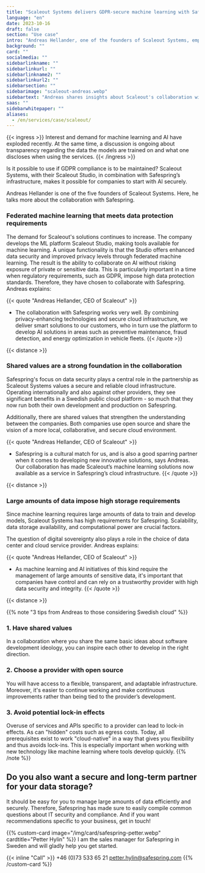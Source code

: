 ```yaml
---
title: "Scaleout Systems delivers GDPR-secure machine learning with Safespring"
language: "en"
date: 2023-10-16
draft: false
section: "Use case"
intro: "Andreas Hellander, one of the founders of Scaleout Systems, emphasizes that the shared value of data security and the use of open source have been a strong foundation in the collaboration with Safespring."
background: ""
card: ""
socialmedia: ""
sidebarlinkname: ""
sidebarlinkurl: ""
sidebarlinkname2: ""
sidebarlinkurl2: ""
sidebarsection: ""
sidebarimage: "scaleout-andreas.webp"
sidebartext: "Andreas shares insights about Scaleout's collaboration with Safespring and the importance of data processing within the EU."
saas: ""
sidebarwhitepaper: ""
aliases:
  - /en/services/case/scaleout/
---
```


{{< ingress >}}
Interest and demand for machine learning and AI have exploded recently. At the same time, a discussion is ongoing about transparency regarding the data the models are trained on and what one discloses when using the services.
{{< /ingress >}}

Is it possible to use if GDPR compliance is to be maintained? Scaleout Systems, with their Scaleout Studio, in combination with Safespring’s infrastructure, makes it possible for companies to start with AI securely.

Andreas Hellander is one of the five founders of Scaleout Systems. Here, he talks more about the collaboration with Safespring.

### Federated machine learning that meets data protection requirements

The demand for Scaleout's solutions continues to increase. The company develops the ML platform Scaleout Studio, making tools available for machine learning. A unique functionality is that the Studio offers enhanced data security and improved privacy levels through federated machine learning. The result is the ability to collaborate on AI without risking exposure of private or sensitive data. This is particularly important in a time when regulatory requirements, such as GDPR, impose high data protection standards. Therefore, they have chosen to collaborate with Safespring. Andreas explains:

{{< quote "Andreas Hellander, CEO of Scaleout" >}}

- The collaboration with Safespring works very well. By combining privacy-enhancing technologies and secure cloud infrastructure, we deliver smart solutions to our customers, who in turn use the platform to develop AI solutions in areas such as preventive maintenance, fraud detection, and energy optimization in vehicle fleets.
  {{< /quote >}}

{{< distance >}}

### Shared values are a strong foundation in the collaboration

Safespring's focus on data security plays a central role in the partnership as Scaleout Systems values a secure and reliable cloud infrastructure. Operating internationally and also against other providers, they see significant benefits in a Swedish public cloud platform - so much that they now run both their own development and production on Safespring.

Additionally, there are shared values that strengthen the understanding between the companies. Both companies use open source and share the vision of a more local, collaborative, and secure cloud environment.

{{< quote "Andreas Hellander, CEO of Scaleout" >}}

- Safespring is a cultural match for us, and is also a good sparring partner when it comes to developing new innovative solutions, says Andreas. Our collaboration has made Scaleout’s machine learning solutions now available as a service in Safespring’s cloud infrastructure.
  {{< /quote >}}

{{< distance >}}

### Large amounts of data impose high storage requirements

Since machine learning requires large amounts of data to train and develop models, Scaleout Systems has high requirements for Safespring. Scalability, data storage availability, and computational power are crucial factors.

The question of digital sovereignty also plays a role in the choice of data center and cloud service provider. Andreas explains:

{{< quote "Andreas Hellander, CEO of Scaleout" >}}

- As machine learning and AI initiatives of this kind require the management of large amounts of sensitive data, it's important that companies have control and can rely on a trustworthy provider with high data security and integrity.
  {{< /quote >}}

{{< distance >}}

{{% note "3 tips from Andreas to those considering Swedish cloud" %}}

### 1. Have shared values

In a collaboration where you share the same basic ideas about software development ideology, you can inspire each other to develop in the right direction.

### 2. Choose a provider with open source

You will have access to a flexible, transparent, and adaptable infrastructure. Moreover, it's easier to continue working and make continuous improvements rather than being tied to the provider’s development.

### 3. Avoid potential lock-in effects

Overuse of services and APIs specific to a provider can lead to lock-in effects. As can "hidden" costs such as egress costs. Today, all prerequisites exist to work "cloud-native" in a way that gives you flexibility and thus avoids lock-ins. This is especially important when working with new technology like machine learning where tools develop quickly.
{{% /note %}}

## Do you also want a secure and long-term partner for your data storage?

It should be easy for you to manage large amounts of data efficiently and securely. Therefore, Safespring has made sure to easily compile common questions about IT security and compliance. And if you want recommendations specific to your business, get in touch!

{{% custom-card image="/img/card/safespring-petter.webp" cardtitle="Petter Hylin" %}}
I am the sales manager for Safespring in Sweden and will gladly help you get started.

{{< inline "Call" >}} +46 (0)73 533 65 21
petter.hylin@safespring.com
{{% /custom-card %}}
